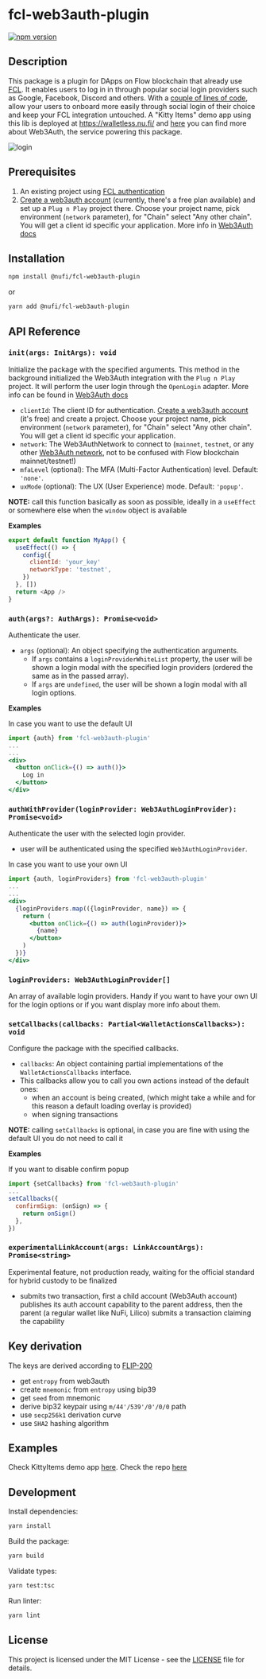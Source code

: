 # fcl-web3auth-plugin

[![npm version](https://badge.fury.io/js/%40nufi%2Ffcl-web3auth-plugin.svg)](https://badge.fury.io/js/%40nufi%2Ffcl-web3auth-plugin)

## Description

This package is a plugin for DApps on Flow blockchain that already use [FCL](https://github.com/onflow/fcl-js). It enables users to log in in through popular social login providers such as Google, Facebook, Discord and others. With a [couple of lines of code](https://github.com/nufi-official/walletless-flow/pull/12), allow your users to onboard more easily through social login of their choice and keep your FCL integration untouched. A "Kitty Items" demo app using this lib is deployed at https://walletless.nu.fi/ and [here](https://web3auth.io/) you can find more about Web3Auth, the service powering this package.

![login](https://github.com/nufi-official/fcl-web3auth-plugin/assets/22474126/4623f55b-2f94-4e70-ae11-6701bfd15b52)

## Prerequisites

1. An existing project using [FCL authentication](https://developers.flow.com/tooling/fcl-js/authentication)
2. [Create a web3auth account](https://dashboard.web3auth.io/) (currently, there's a free plan available) and set up a `Plug n Play` project there. Choose your project name, pick environment (`network` parameter), for "Chain" select "Any other chain". You will get a client id specific your application. More info in [Web3Auth docs](https://web3auth.io/docs/pnp/introduction)

## Installation

```bash
npm install @nufi/fcl-web3auth-plugin
```

or

```bash
yarn add @nufi/fcl-web3auth-plugin
```

## API Reference

### `init(args: InitArgs): void`

Initialize the package with the specified arguments. This method in the background initialized the Web3Auth integration with the `Plug n Play` project. It will perform the user login through the `OpenLogin` adapter. More info can be found in [Web3Auth docs](https://web3auth.io/docs/sdk/web/no-modal/usage)

- `clientId`: The client ID for authentication. [Create a web3auth account](https://dashboard.web3auth.io/) (it's free) and create a project. Choose your project name, pick environment (`network` parameter), for "Chain" select "Any other chain". You will get a client id specific your application.
- `network`: The Web3AuthNetwork to connect to (`mainnet`, `testnet`, or any other [Web3Auth network](https://web3auth.io/docs/dashboard-setup/get-client-id), not to be confused with Flow blockchain mainnet/testnet!)
- `mfaLevel` (optional): The MFA (Multi-Factor Authentication) level. Default: `'none'`.
- `uxMode` (optional): The UX (User Experience) mode. Default: `'popup'`.

**NOTE:** call this function basically as soon as possible, ideally in a `useEffect` or somewhere else when the `window` object is available

**Examples**

```javascript
export default function MyApp() {
  useEffect(() => {
    config({
      clientId: 'your_key'
      networkType: 'testnet',
    })
  }, [])
  return <App />
}
```

### `auth(args?: AuthArgs): Promise<void>`

Authenticate the user.

- `args` (optional): An object specifying the authentication arguments.
  - If `args` contains a `loginProviderWhiteList` property, the user will be shown a login modal with the specified login providers (ordered the same as in the passed array).
  - If `args` are `undefined`, the user will be shown a login modal with all login options.

**Examples**

In case you want to use the default UI

```jsx
import {auth} from 'fcl-web3auth-plugin'
...
...
<div>
  <button onClick={() => auth()}>
    Log in
  </button>
</div>
```

### `authWithProvider(loginProvider: Web3AuthLoginProvider): Promise<void>`

Authenticate the user with the selected login provider.

- user will be authenticated using the specified `Web3AuthLoginProvider`.

In case you want to use your own UI

```jsx
import {auth, loginProviders} from 'fcl-web3auth-plugin'
...
...
<div>
  {loginProviders.map(({loginProvider, name}) => {
    return (
      <button onClick={() => auth(loginProvider)}>
        {name}
      </button>
    )
  })}
</div>
```

### `loginProviders: Web3AuthLoginProvider[]`

An array of available login providers. Handy if you want to have your own UI for the login options or if you want display more info about them.

### `setCallbacks(callbacks: Partial<WalletActionsCallbacks>): void`

Configure the package with the specified callbacks.

- `callbacks`: An object containing partial implementations of the `WalletActionsCallbacks` interface.
- This callbacks allow you to call you own actions instead of the default ones:
  - when an account is being created, (which might take a while and for this reason a default loading overlay is provided)
  - when signing transactions

**NOTE:** calling `setCallbacks` is optional, in case you are fine with using the default UI you do not need to call it

**Examples**

If you want to disable confirm popup

```javascript
import {setCallbacks} from 'fcl-web3auth-plugin'
...
setCallbacks({
  confirmSign: (onSign) => {
    return onSign()
  },
})
```

### `experimentalLinkAccount(args: LinkAccountArgs): Promise<string>`

Experimental feature, not production ready, waiting for the official standard for hybrid custody to be finalized

- submits two transaction, first a child account (Web3Auth account) publishes its auth account capability to the parent address, then the parent (a regular wallet like NuFi, Lilico) submits a transaction claiming the capability

## Key derivation

The keys are derived according to [FLIP-200](https://github.com/onflow/flow/pull/200)

- get `entropy` from web3auth
- create `mnemonic` from `entropy` using bip39
- get `seed` from mnemonic
- derive bip32 keypair using `m/44'/539'/0'/0/0` path
- use `secp256k1` derivation curve
- use `SHA2` hashing algorithm

## Examples

Check KittyItems demo app [here](https://wallet.nu.fi/).
Check the repo [here](https://github.com/nufi-official/walletless-flow/pull/12)

## Development

Install dependencies:

```bash
yarn install
```

Build the package:

```bash
yarn build
```

Validate types:

```bash
yarn test:tsc
```

Run linter:

```bash
yarn lint
```

## License

This project is licensed under the MIT License - see the [LICENSE](LICENSE) file for details.
